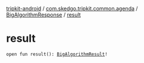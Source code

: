[tripkit-android](../../index.md) / [com.skedgo.tripkit.common.agenda](../index.md) / [BigAlgorithmResponse](index.md) / [result](./result.md)

# result

`open fun result(): `[`BigAlgorithmResult`](../-big-algorithm-result/index.md)`!`